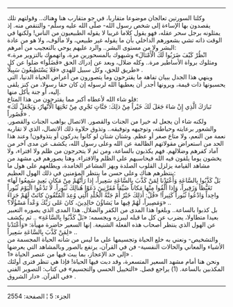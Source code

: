 ------------------------------------------------------------------------

وكلتا السورتين تعالجان موضوعا متقاربا، في جو متقارب هنا وهناك.. وقولتهم
تلك يقصدون بها الإساءة إلى شخص رسول الله- صلّى الله عليه وسلّم- والتنقص
منه. إذ يمثلونه برجل سحر عقله، فهو يقول كلاما غريبا لا يقوله الطبيعيون
من الناس! ولكنها في الوقت ذاته تشي بشعورهم الداخلي بأن ما يقوله غير
طبيعي، ولا مألوف، ولا هو من عادة البشر ولا من مستوى البشر.. والرد عليهم
يوحي بالتعجيب من أمرهم:  
«انْظُرْ كَيْفَ ضَرَبُوا لَكَ الْأَمْثالَ» وشبهوك بالمسحورين مرة، واتهموك بالتزوير مرة،
ومثلوك برواة الأساطير مرة.. وكله ضلال، وبعد عن إدراك الحق «فَضَلُّوا» ضلوا
عن كل طريق للحق، وكل سبيل للهدي «فَلا يَسْتَطِيعُونَ سَبِيلًا» .  
وينهي هذا الجدل ببيان تفاهة ما يقترحون وما يتصورون من أعراض الحياة
الدنيا، التي يحسبونها ذات قيمة، ويرونها أجدر أن يعطيها الله لرسوله إن
كان حقا رسولا، من كنز يلقى إليه، أو جنة يأكل منها.  
فلو شاء الله لأعطاه أكبر مما يقترحون من هذا المتاع:  
«تَبارَكَ الَّذِي إِنْ شاءَ جَعَلَ لَكَ خَيْراً مِنْ ذلِكَ: جَنَّاتٍ تَجْرِي مِنْ تَحْتِهَا الْأَنْهارُ، وَيَجْعَلْ
لَكَ قُصُوراً» .  
ولكنه شاء أن يجعل له خيرا من الجنات والقصور. الاتصال بواهب الجنات
والقصور. والشعور برعايته وحياطته، وتوجيهه وتوفيقه.. وتذوق حلاوة ذلك
الاتصال، الذي لا تقاربه نعمة من النعم، ولا متاع صغر أو عظم. وشتان شتان
لو كانوا يدركون أو يتذوقون! وعند هذا الحد من استعراض مقولاتهم الظالمة عن
الله وعلى رسول الله، يكشف عن مدى آخر من آماد كفرهم وضلالهم. فهم يكذبون
بالساعة، ومن ثم لا يتحرجون من ظلم ولا افتراء، ولا يخشون يوما يلقون فيه
الله فيحاسبهم على الظلم والافتراء. وهنا يصورهم في مشهد من مشاهد القيامة
يزلزل القلوب الصلدة ويهز المشاعر الخامدة، ويطلعهم على هول ما ينتظرهم
هناك وعلى حسن ما ينتظر المؤمنين في ذلك الهول العظيم:  
«بَلْ كَذَّبُوا بِالسَّاعَةِ وَأَعْتَدْنا لِمَنْ كَذَّبَ بِالسَّاعَةِ سَعِيراً، إِذا رَأَتْهُمْ مِنْ مَكانٍ بَعِيدٍ
سَمِعُوا لَها تَغَيُّظاً وَزَفِيراً، وَإِذا أُلْقُوا مِنْها مَكاناً ضَيِّقاً مُقَرَّنِينَ دَعَوْا هُنالِكَ
ثُبُوراً. لا تَدْعُوا الْيَوْمَ ثُبُوراً واحِداً وَادْعُوا ثُبُوراً كَثِيراً! «قُلْ: أَذلِكَ خَيْرٌ أَمْ
جَنَّةُ الْخُلْدِ الَّتِي وُعِدَ الْمُتَّقُونَ كانَتْ لَهُمْ جَزاءً وَمَصِيراً، لَهُمْ فِيها ما يَشاؤُنَ
خالِدِينَ، كانَ عَلى رَبِّكَ وَعْداً مَسْؤُلًا؟» ..  
بل كذبوا بالساعة.. وبلغوا هذا المدى من الكفر والضلال. هذا المدى الذي
يصوره التعبير بعيدا متطاولا، يضرب عن كل ما قبله ليبرزه ويجسمه: «بَلْ كَذَّبُوا
بِالسَّاعَةِ» .. ثم يكشف عن الهول الذي ينتظر أصحاب هذه الفعلة الشنيعة. إنها
السعير حاضرة مهيأة: «وَأَعْتَدْنا لِمَنْ كَذَّبَ بِالسَّاعَةِ سَعِيراً» ..  
والتشخيص- ونعني به خلع الحياة وتجسيمها على ما ليس من شأنه الحياة المجسمة
من الأشياء والمعاني والحالات النفسية- فن في القرآن، يرتفع بالصور
وبالمشاهد التي يعرضها إلى حد الإعجاز، بما يبث فيها من عنصر الحياة «1»
.  
ونحن هنا أمام مشهد السعير المتسعرة، وقد دبت فيها الحياة! فإذا هي تنظر
فترى أولئك المكذبين بالساعة. (1) يراجع فصل. «التخييل الحسي والتجسيم» في
كتاب: التصوير الفني في القرآن. «دار الشروق» .

------------------------------------------------------------------------

الجزء: 5 ¦ الصفحة: 2554

